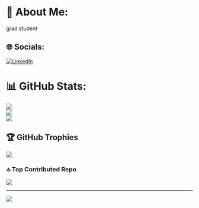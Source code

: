 # 💫 About Me:
grad student


## 🌐 Socials:
[![LinkedIn](https://img.shields.io/badge/LinkedIn-%230077B5.svg?logo=linkedin&logoColor=white)](https://www.linkedin.com/in/ardra-sanjiv-26a711183/) 

# 📊 GitHub Stats:
![](https://github-readme-stats.vercel.app/api?username=smol&theme=react&hide_border=false&include_all_commits=false&count_private=false)<br/>
![](https://github-readme-streak-stats.herokuapp.com/?user=smol&theme=react&hide_border=false)<br/>
![](https://github-readme-stats.vercel.app/api/top-langs/?username=smol&theme=react&hide_border=false&include_all_commits=false&count_private=false&layout=compact)

## 🏆 GitHub Trophies
![](https://github-profile-trophy.vercel.app/?username=smol&theme=apprentice&no-frame=false&no-bg=true&margin-w=4)

### 🔝 Top Contributed Repo
![](https://github-contributor-stats.vercel.app/api?username=smol&limit=5&theme=nord&combine_all_yearly_contributions=true)

---
[![](https://visitcount.itsvg.in/api?id=smol&icon=5&color=1)](https://visitcount.itsvg.in)

<!-- Proudly created with GPRM ( https://gprm.itsvg.in ) -->
